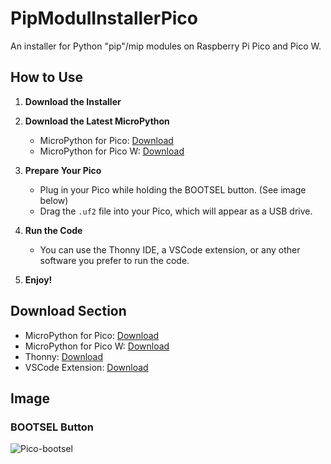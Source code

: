 # PipModulInstallerPico

An installer for Python "pip"/mip modules on Raspberry Pi Pico and Pico W.

## How to Use

1. **Download the Installer**

2. **Download the Latest MicroPython**

   - MicroPython for Pico: [Download](https://micropython.org/download/RPI_PICO/)
   - MicroPython for Pico W: [Download](https://micropython.org/download/RPI_PICO_W/)

3. **Prepare Your Pico**

   - Plug in your Pico while holding the BOOTSEL button. (See image below)
   - Drag the `.uf2` file into your Pico, which will appear as a USB drive.

4. **Run the Code**

   - You can use the Thonny IDE, a VSCode extension, or any other software you prefer to run the code.

5. **Enjoy!**

## Download Section

- MicroPython for Pico: [Download](https://micropython.org/download/RPI_PICO/)
- MicroPython for Pico W: [Download](https://micropython.org/download/RPI_PICO_W/)
- Thonny: [Download](https://thonny.org)
- VSCode Extension: [Download](https://marketplace.visualstudio.com/items?itemName=paulober.pico-w-go)

## Image

### BOOTSEL Button

![Pico-bootsel](https://github.com/Yudaol/PipModulInstallerPico/assets/92973701/91da33da-28ed-477a-b41f-561099ab1d6b)
